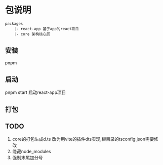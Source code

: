 # 包说明
```
packages
    |- react-app 基于app的react项目
    |- core 架构核心层
```

## 安装
pnpm

## 启动
pnpm start 启动react-app项目

## 打包


## TODO
1. core的打包生成d.ts 改为用vite的插件dts实现,根目录的tsconfig.json需要修改
2. 隐藏node_modules
3. 强制末尾加分号